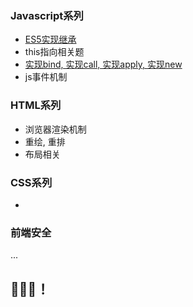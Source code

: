 ### Javascript系列

- <a href='./scripts/实现继承.js'>ES5实现继承</a>
- <a>this指向相关题</a> 
- <a href='./scripts/实现bind&apply&call&new.js'>实现bind, 实现call, 实现apply, 实现new</a>
- <a>js事件机制</a>

### HTML系列

- <a>浏览器渲染机制</a>
- <a>重绘, 重排</a>
- <a>布局相关</a>
  
### CSS系列
- 

### 前端安全
...






## 🚀🚀🚀！